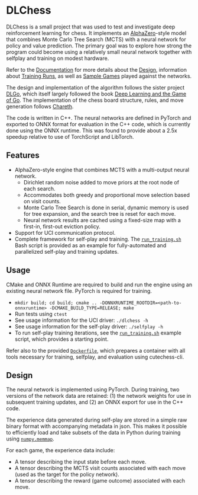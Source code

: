 # DLChess

DLChess is a small project that was used to test and investigate deep reinforcement learning for chess.  It implements an [AlphaZero](https://arxiv.org/abs/1712.01815)-style model that combines Monte Carlo Tree Search (MCTS) with a neural network for policy and value prediction.  The primary goal was to explore how strong the program could become using a relatively small neural network together with selfplay and training on modest hardware.

Refer to the [Documentation](https://mcfarljm.github.io/dlchess/) for more details about the [Design](https://mcfarljm.github.io/dlchess/design/), information about [Training Runs](https://mcfarljm.github.io/dlchess/training-runs/), as well as [Sample Games](https://mcfarljm.github.io/dlchess/sample-games/) played against the networks.

The design and implementation of the algorithm follows the sister project [DLGo](https://github.com/mcfarljm/dlgo), which itself largely followed the book [Deep Learning and the Game of Go](https://www.manning.com/books/deep-learning-and-the-game-of-go).  The implementation of the chess board structure, rules, and move generation follows [Chareth](https://github.com/mcfarljm/chareth).

The code is written in C++.  The neural networks are defined in PyTorch and exported to ONNX format for evaluation in the C++ code, which is currently done using the ONNX runtime.  This was found to provide about a 2.5x speedup relative to use of TorchScript and LibTorch.

## Features

* AlphaZero-style engine that combines MCTS with a multi-output neural network.
  * Dirichlet random noise added to move priors at the root node of each search.
  * Accommodates both greedy and proportional move selection based on visit counts.
  * Monte Carlo Tree Search is done in serial, dynamic memory is used for tree expansion, and the search tree is reset for each move.
  * Neural network results are cached using a fixed-size map with a first-in, first-out eviction policy.
* Support for UCI communication protocol.
* Complete framework for self-play and training.  The [`run_training.sh`](scripts/run_training.sh) Bash script is provided as an example for fully-automated and parallelized self-play and training updates.

## Usage

CMake and ONNX Runtime are required to build and run the engine using an existing neural network file.  PyTorch is required for training.

* `mkdir build; cd build; cmake .. -DONNXRUNTIME_ROOTDIR=<path-to-onnxruntime> -DCMAKE_BUILD_TYPE=RELEASE; make`
* Run tests using `ctest`
* See usage information for the UCI driver: `./dlchess -h`
* See usage information for the self-play driver: `./selfplay -h`
* To run self-play training iterations, see the [`run_training.sh`](scripts/run_training.sh) example script, which provides a starting point.

Refer also to the provided [`Dockerfile`](Dockerfile), which prepares a container with all tools necessary for training, selfplay, and evaluation using cutechess-cli.

## Design

The neural network is implemented using PyTorch.  During training, two versions of the network data are retained: (1) the network weights for use in subsequent training updates, and (2) an ONNX export for use in the C++ code.

The experience data generated during self-play are stored in a simple raw binary format with accompanying metadata in json.  This makes it possible to efficiently load and take subsets of the data in Python during training using [`numpy.memmap`](https://numpy.org/doc/stable/reference/generated/numpy.memmap.html).

For each game, the experience data include:

* A tensor describing the input state before each move.
* A tensor describing the MCTS visit counts associated with each move (used as the target for the policy network).
* A tensor describing the reward (game outcome) associated with each move.
